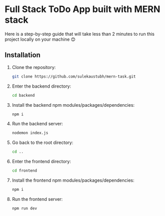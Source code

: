 # Full Stack ToDo App built with MERN stack

Here is a step-by-step guide that will take less than 2 minutes to run this project locally on your machine &#x1F60A;

## Installation

1. Clone the repository:

   ```sh
   git clone https://github.com/sulekaustubh/mern-task.git

   ```

2. Enter the backend directory:

   ```sh
   cd backend
   ```

3. Install the backend npm modules/packages/dependencies:

   ```sh
   npm i
   ```

4. Run the backend server:

   ```sh
   nodemon index.js
   ```

5. Go back to the root directory:

   ```sh
   cd ..
   ```

6. Enter the frontend directory:

   ```sh
   cd frontend
   ```

7. Install the frontend npm modules/packages/dependencies:

   ```sh
   npm i
   ```

8. Run the frontend server:

   ```sh
   npm run dev
   ```

